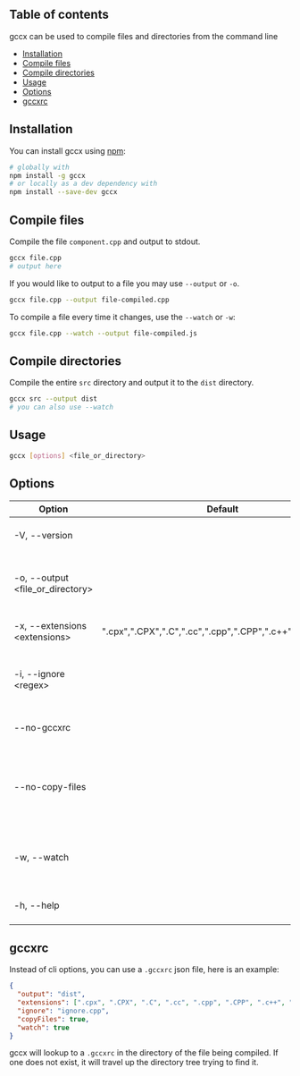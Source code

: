 ## Table of contents

gccx can be used to compile files and directories from the command line

- [Installation](#installation)
- [Compile files](#compile-files)
- [Compile directories](#compile-directories)
- [Usage](#usage)
- [Options](#options)
- [gccxrc](#gccxrc)

## Installation

You can install gccx using [npm](https://www.npmjs.com/package/gccx):

```bash
# globally with
npm install -g gccx
# or locally as a dev dependency with
npm install --save-dev gccx
```

## Compile files

Compile the file `component.cpp` and output to stdout.

```bash
gccx file.cpp
# output here
```

If you would like to output to a file you may use `--output` or `-o`.

```bash
gccx file.cpp --output file-compiled.cpp
```

To compile a file every time it changes, use the `--watch` or `-w`:

```bash
gccx file.cpp --watch --output file-compiled.js
```

## Compile directories

Compile the entire `src` directory and output it to the `dist` directory.

```bash
gccx src --output dist
# you can also use --watch
```

## Usage

```bash
gccx [options] <file_or_directory>
```

## Options

| Option   | Default       | Description  |
|----------|---------------|--------------|
| -V, --version |          | output the version number |
| -o, --output <file_or_directory> | | destination file or folder for compiled files |
| -x, --extensions \<extensions> | ".cpx",".CPX",".C",".cc",".cpp",".CPP",".c++",".cp",".cxx" | list of extensions to hook into |
| -i, --ignore \<regex> | | ignore all files and directories that match this regex |
| --no-gccxrc |  | whether or not to look up .gccxrc |
| --no-copy-files |  | when compiling a directory avoid copy over non-compilable files |
| -w, --watch |  | compile files every time that you change them |
| -h, --help | | output usage information |

## gccxrc

Instead of cli options, you can use a `.gccxrc` json file, here is an example:

```json
{
  "output": "dist",
  "extensions": [".cpx", ".CPX", ".C", ".cc", ".cpp", ".CPP", ".c++", ".cp", ".cxx"],
  "ignore": "ignore.cpp",
  "copyFiles": true,
  "watch": true
}
```

gccx will lookup to a `.gccxrc` in the directory of the file being compiled. If one does not exist, it will travel up the directory tree trying to find it.